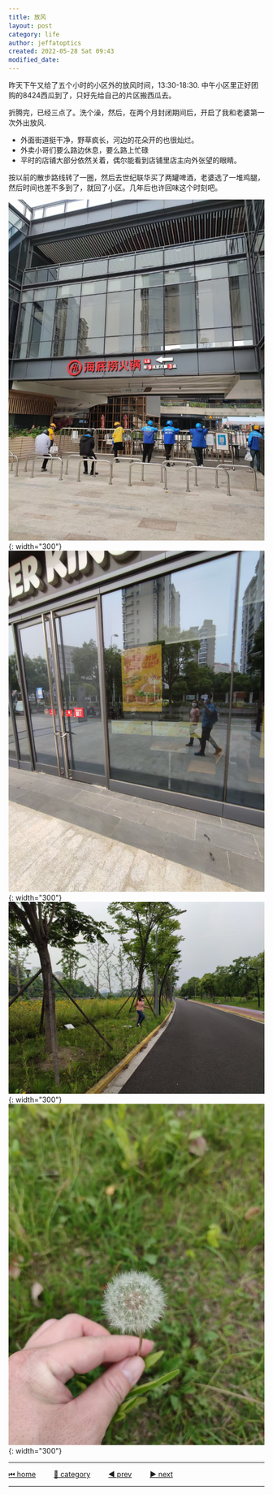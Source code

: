 ```yaml
---
title: 放风
layout: post
category: life
author: jeffatoptics
created: 2022-05-28 Sat 09:43
modified_date:
---
```

昨天下午又给了五个小时的小区外的放风时间，13:30-18:30.
中午小区里正好团购的8424西瓜到了，只好先给自己的片区搬西瓜去。

折腾完，已经三点了。洗个澡，然后，在两个月封闭期间后，开启了我和老婆第一次外出放风.
- 外面街道挺干净，野草疯长，河边的花朵开的也很灿烂。
- 外卖小哥们要么路边休息，要么路上忙碌
- 平时的店铺大部分依然关着，偶尔能看到店铺里店主向外张望的眼睛。

按以前的散步路线转了一圈，然后去世纪联华买了两罐啤酒，老婆选了一堆鸡腿，然后时间也差不多到了，就回了小区。几年后也许回味这个时刻吧。

![](../assets/20220528/streetside.jpg){: width="300"}
![](../assets/20220528/burgerking.jpg){: width="300"}
![](../assets/20220528/riverside.jpg){: width="300"}
![](../assets/20220528/dandelion.jpg){: width="300"}

---

[⏮ home](../index.md) &nbsp; &nbsp; &nbsp; &nbsp; [🔀 category](../category.md) &nbsp; &nbsp; &nbsp; &nbsp; [◀️ prev](./2022-05-26-jogging-for-happiness.md) &nbsp; &nbsp; &nbsp; &nbsp; [▶️ next]()

---
